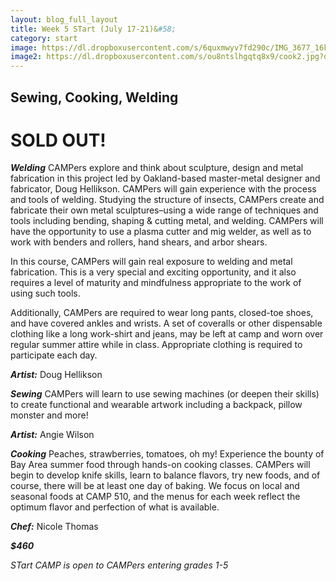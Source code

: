 ```yaml
---
layout: blog_full_layout
title: Week 5 STart (July 17-21)&#58; 
category: start
image: https://dl.dropboxusercontent.com/s/6quxmwyv7fd290c/IMG_3677_16k.jpg?dl=0
image2: https://dl.dropboxusercontent.com/s/ou8ntslhgqtq8x9/cook2.jpg?dl=0
---
```


## Sewing, Cooking, Welding
# SOLD OUT!

**_Welding_**
CAMPers explore and think about sculpture, design and metal fabrication in this project led by Oakland-based master-metal designer and fabricator, Doug Hellikson. CAMPers will gain experience with the process and tools of welding. Studying the structure of insects, CAMPers create and fabricate their own metal sculptures–using a wide range of techniques and tools including bending, shaping & cutting metal, and welding. CAMPers will have the opportunity to use a plasma cutter and mig welder, as well as to work with benders and rollers, hand shears, and arbor shears.

In this course, CAMPers will gain real exposure to welding and metal fabrication. This is a very special and exciting opportunity, and it also requires a level of maturity and mindfulness appropriate to the work of using such tools.

Additionally, CAMPers are required to wear long pants, closed-toe shoes, and have covered ankles and wrists. A set of coveralls or other dispensable clothing like a long work-shirt and jeans, may be left at camp and worn over regular summer attire while in class. Appropriate clothing is required to participate 
each day. 

**_Artist:_** Doug Hellikson


**_Sewing_**
CAMPers will learn to use sewing machines (or deepen their skills) to create functional and wearable artwork including a backpack, pillow monster and more!

**_Artist:_** Angie Wilson


**_Cooking_**
Peaches, strawberries, tomatoes, oh my! Experience the bounty of Bay Area summer food through hands-on cooking classes. CAMPers will begin to develop knife skills, learn to balance flavors, try new foods, and of course, there will be at least one day of baking. We focus on local and seasonal foods at CAMP 510, and the menus for each week reflect the optimum flavor and perfection of what is available. 

**_Chef:_** Nicole Thomas 

**_$460_**

*STart CAMP is open to CAMPers entering grades 1-5*
